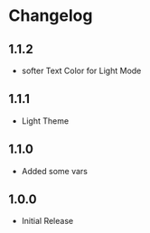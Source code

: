 # Changelog

## 1.1.2
* softer Text Color for Light Mode

## 1.1.1
* Light Theme

## 1.1.0
* Added some vars

## 1.0.0
* Initial Release